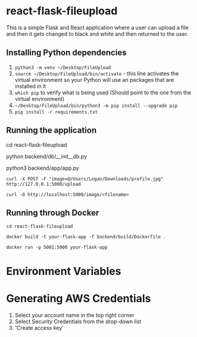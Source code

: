 # react-flask-fileupload

This is a simple Flask and React application where a user can upload a file and then it gets changed to black and white and then returned to the user.

## Installing Python dependencies

1. ```python3 -m venv ~/Desktop/FileUpload```
2. ```source ~/Desktop/FileUpload/bin/activate``` - this line activates the virtual environment so your Python will use an packages that are installed in it
3. ```which pip``` to verify what is being used (Should point to the one from the virtual environment)
4. ```~/Desktop/FileUpload/bin/python3 -m pip install --upgrade pip```
5. ```pip install -r requirements.txt```

## Running the application

cd react-flask-fileupload

python backend/db/__init__db.py

python3 backend/app/app.py



```curl -X POST -F "image=@/Users/Logan/Downloads/profile.jpg" http://127.0.0.1:5000/upload```

```curl -O http://localhost:5000/image/<filename>```

## Running through Docker

```cd react-flask-fileupload```

```docker build -t your-flask-app -f backend/build/Dockerfile .```

```docker run -p 5001:5000 your-flask-app```

# Environment Variables

# Generating AWS Credentials

1. Select your account name in the top right corner
2. Select Security Credentials from the drop-down list
3. 'Create access key'